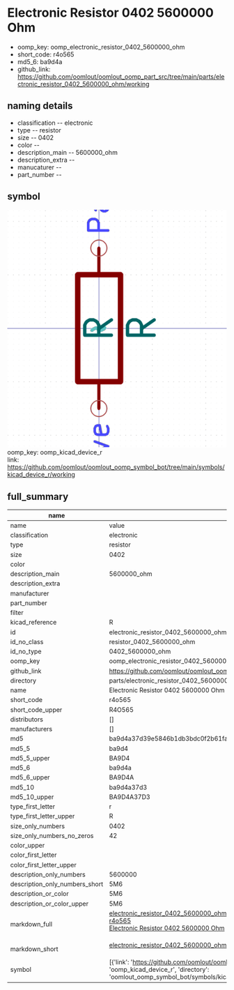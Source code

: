 # Electronic Resistor 0402 5600000 Ohm

  
* oomp_key: oomp_electronic_resistor_0402_5600000_ohm 
* short_code: r4o565
* md5_6: ba9d4a  
* github_link: https://github.com/oomlout/oomlout_oomp_part_src/tree/main/parts/electronic_resistor_0402_5600000_ohm/working  
## naming details
* classification -- electronic
* type -- resistor
* size -- 0402
* color -- 
* description_main -- 5600000_ohm
* description_extra -- 
* manucaturer -- 
* part_number -- 



## symbol

![](symbol/0/working/working_600.png)  
oomp_key: oomp_kicad_device_r  
link: https://github.com/oomlout/oomlout_oomp_symbol_bot/tree/main/symbols/kicad_device_r/working  


## full_summary
| name | value | 
| --- | --- | 
| name | value | 
| classification | electronic | 
| type | resistor | 
| size | 0402 | 
| color |  | 
| description_main | 5600000_ohm | 
| description_extra |  | 
| manufacturer |  | 
| part_number |  | 
| filter |  | 
| kicad_reference | R | 
| id | electronic_resistor_0402_5600000_ohm | 
| id_no_class | resistor_0402_5600000_ohm | 
| id_no_type | 0402_5600000_ohm | 
| oomp_key | oomp_electronic_resistor_0402_5600000_ohm | 
| github_link | https://github.com/oomlout/oomlout_oomp_part_src/tree/main/parts/electronic_resistor_0402_5600000_ohm/working | 
| directory | parts/electronic_resistor_0402_5600000_ohm | 
| name | Electronic Resistor 0402 5600000 Ohm | 
| short_code | r4o565 | 
| short_code_upper | R4O565 | 
| distributors | [] | 
| manufacturers | [] | 
| md5 | ba9d4a37d39e5846b1db3bdc0f2b61fa | 
| md5_5 | ba9d4 | 
| md5_5_upper | BA9D4 | 
| md5_6 | ba9d4a | 
| md5_6_upper | BA9D4A | 
| md5_10 | ba9d4a37d3 | 
| md5_10_upper | BA9D4A37D3 | 
| type_first_letter | r | 
| type_first_letter_upper | R | 
| size_only_numbers | 0402 | 
| size_only_numbers_no_zeros | 42 | 
| color_upper |  | 
| color_first_letter |  | 
| color_first_letter_upper |  | 
| description_only_numbers | 5600000 | 
| description_only_numbers_short | 5M6 | 
| description_or_color | 5M6 | 
| description_or_color_upper | 5M6 | 
| markdown_full | [electronic_resistor_0402_5600000_ohm](https://github.com/oomlout/oomlout_oomp_part_src/tree/main/parts/electronic_resistor_0402_5600000_ohm/working)<br>[r4o565](https://github.com/oomlout/oomlout_oomp_part_src/tree/main/parts/electronic_resistor_0402_5600000_ohm/working)<br>[Electronic Resistor 0402 5600000 Ohm](https://github.com/oomlout/oomlout_oomp_part_src/tree/main/parts/electronic_resistor_0402_5600000_ohm/working)<br><br> | 
| markdown_short | [electronic_resistor_0402_5600000_ohm](https://github.com/oomlout/oomlout_oomp_part_src/tree/main/parts/electronic_resistor_0402_5600000_ohm/working)<br><br> | 
| symbol | [{'link': 'https://github.com/oomlout/oomlout_oomp_symbol_bot/tree/main/symbols/kicad_device_r', 'oomp_key': 'oomp_kicad_device_r', 'directory': 'oomlout_oomp_symbol_bot/symbols/kicad_device_r//working/working.kicad_sym'}] | 
